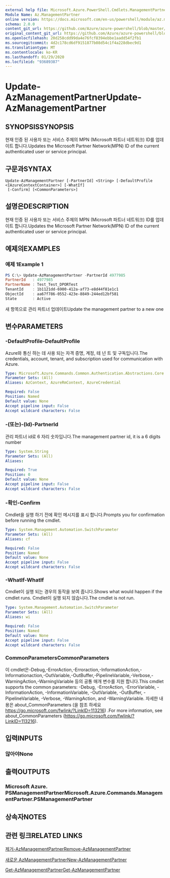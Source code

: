```yaml
---
external help file: Microsoft.Azure.PowerShell.Cmdlets.ManagementPartner.dll-Help.xml
Module Name: Az.ManagementPartner
online version: https://docs.microsoft.com/en-us/powershell/module/az.managementpartner/update-azmanagementpartner
schema: 2.0.0
content_git_url: https://github.com/Azure/azure-powershell/blob/master/src/ManagementPartner/ManagementPartner/help/Update-AzManagementPartner.md
original_content_git_url: https://github.com/Azure/azure-powershell/blob/master/src/ManagementPartner/ManagementPartner/help/Update-AzManagementPartner.md
ms.openlocfilehash: 20d258cdd99da4e76fcf8394ebbe1aadd54f2fb1
ms.sourcegitcommit: 4d2c178cd6df9151877b08d54c1f4a228dbec9d1
ms.translationtype: MT
ms.contentlocale: ko-KR
ms.lasthandoff: 01/29/2020
ms.locfileid: "93689387"
---
```

# <span data-ttu-id="a2fcb-101">Update-AzManagementPartner</span><span class="sxs-lookup"><span data-stu-id="a2fcb-101">Update-AzManagementPartner</span></span>

## <span data-ttu-id="a2fcb-102">SYNOPSIS</span><span class="sxs-lookup"><span data-stu-id="a2fcb-102">SYNOPSIS</span></span>
<span data-ttu-id="a2fcb-103">현재 인증 된 사용자 또는 서비스 주체의 MPN (Microsoft 파트너 네트워크) ID를 업데이트 합니다.</span><span class="sxs-lookup"><span data-stu-id="a2fcb-103">Updates the Microsoft Partner Network(MPN) ID of the current authenticated user or service principal.</span></span>

## <span data-ttu-id="a2fcb-104">구문과</span><span class="sxs-lookup"><span data-stu-id="a2fcb-104">SYNTAX</span></span>

```
Update-AzManagementPartner [-PartnerId] <String> [-DefaultProfile <IAzureContextContainer>] [-WhatIf]
 [-Confirm] [<CommonParameters>]
```

## <span data-ttu-id="a2fcb-105">설명은</span><span class="sxs-lookup"><span data-stu-id="a2fcb-105">DESCRIPTION</span></span>
<span data-ttu-id="a2fcb-106">현재 인증 된 사용자 또는 서비스 주체의 MPN (Microsoft 파트너 네트워크) ID를 업데이트 합니다.</span><span class="sxs-lookup"><span data-stu-id="a2fcb-106">Updates the Microsoft Partner Network(MPN) ID of the current authenticated user or service principal.</span></span>

## <span data-ttu-id="a2fcb-107">예제의</span><span class="sxs-lookup"><span data-stu-id="a2fcb-107">EXAMPLES</span></span>

### <span data-ttu-id="a2fcb-108">예제 1</span><span class="sxs-lookup"><span data-stu-id="a2fcb-108">Example 1</span></span>
```powershell
PS C:\> Update-AzManagementPartner -PartnerId 4977985
PartnerId   : 4977985
PartnerName : Test_Test_DPORTest
TenantId    : 1b1121dd-6900-412a-af73-e8d44f81e1c1
ObjectId    : aa67f786-0552-423e-8849-244ed12bf581
State       : Active
```

<span data-ttu-id="a2fcb-109">새 항목으로 관리 파트너 업데이트</span><span class="sxs-lookup"><span data-stu-id="a2fcb-109">Update the management partner to a new one</span></span>

## <span data-ttu-id="a2fcb-110">변수</span><span class="sxs-lookup"><span data-stu-id="a2fcb-110">PARAMETERS</span></span>

### <span data-ttu-id="a2fcb-111">-DefaultProfile</span><span class="sxs-lookup"><span data-stu-id="a2fcb-111">-DefaultProfile</span></span>
<span data-ttu-id="a2fcb-112">Azure와 통신 하는 데 사용 되는 자격 증명, 계정, 테 넌 트 및 구독입니다.</span><span class="sxs-lookup"><span data-stu-id="a2fcb-112">The credentials, account, tenant, and subscription used for communication with Azure.</span></span>

```yaml
Type: Microsoft.Azure.Commands.Common.Authentication.Abstractions.Core.IAzureContextContainer
Parameter Sets: (All)
Aliases: AzContext, AzureRmContext, AzureCredential

Required: False
Position: Named
Default value: None
Accept pipeline input: False
Accept wildcard characters: False
```

### <span data-ttu-id="a2fcb-113">-(또는)-(Id)</span><span class="sxs-lookup"><span data-stu-id="a2fcb-113">-PartnerId</span></span>
<span data-ttu-id="a2fcb-114">관리 파트너 id로 6 자리 숫자입니다.</span><span class="sxs-lookup"><span data-stu-id="a2fcb-114">The management partner id, it is a 6 digits number</span></span>

```yaml
Type: System.String
Parameter Sets: (All)
Aliases:

Required: True
Position: 0
Default value: None
Accept pipeline input: False
Accept wildcard characters: False
```

### <span data-ttu-id="a2fcb-115">-확인</span><span class="sxs-lookup"><span data-stu-id="a2fcb-115">-Confirm</span></span>
<span data-ttu-id="a2fcb-116">Cmdlet을 실행 하기 전에 확인 메시지를 표시 합니다.</span><span class="sxs-lookup"><span data-stu-id="a2fcb-116">Prompts you for confirmation before running the cmdlet.</span></span>

```yaml
Type: System.Management.Automation.SwitchParameter
Parameter Sets: (All)
Aliases: cf

Required: False
Position: Named
Default value: None
Accept pipeline input: False
Accept wildcard characters: False
```

### <span data-ttu-id="a2fcb-117">-WhatIf</span><span class="sxs-lookup"><span data-stu-id="a2fcb-117">-WhatIf</span></span>
<span data-ttu-id="a2fcb-118">Cmdlet이 실행 되는 경우의 동작을 보여 줍니다.</span><span class="sxs-lookup"><span data-stu-id="a2fcb-118">Shows what would happen if the cmdlet runs.</span></span>
<span data-ttu-id="a2fcb-119">Cmdlet이 실행 되지 않습니다.</span><span class="sxs-lookup"><span data-stu-id="a2fcb-119">The cmdlet is not run.</span></span>

```yaml
Type: System.Management.Automation.SwitchParameter
Parameter Sets: (All)
Aliases: wi

Required: False
Position: Named
Default value: None
Accept pipeline input: False
Accept wildcard characters: False
```

### <span data-ttu-id="a2fcb-120">CommonParameters</span><span class="sxs-lookup"><span data-stu-id="a2fcb-120">CommonParameters</span></span>
<span data-ttu-id="a2fcb-121">이 cmdlet은-Debug,-ErrorAction,-Erroraction,-InformationAction,-Informationaction,-OutVariable,-OutBuffer,-PipelineVariable,-Verbose,-WarningAction,-WarningVariable 등의 공통 매개 변수를 지원 합니다.</span><span class="sxs-lookup"><span data-stu-id="a2fcb-121">This cmdlet supports the common parameters: -Debug, -ErrorAction, -ErrorVariable, -InformationAction, -InformationVariable, -OutVariable, -OutBuffer, -PipelineVariable, -Verbose, -WarningAction, and -WarningVariable.</span></span> <span data-ttu-id="a2fcb-122">자세한 내용은 about_CommonParameters (을 참조 하세요 https://go.microsoft.com/fwlink/?LinkID=113216) .</span><span class="sxs-lookup"><span data-stu-id="a2fcb-122">For more information, see about_CommonParameters (https://go.microsoft.com/fwlink/?LinkID=113216).</span></span>

## <span data-ttu-id="a2fcb-123">입력</span><span class="sxs-lookup"><span data-stu-id="a2fcb-123">INPUTS</span></span>

### <span data-ttu-id="a2fcb-124">않아야</span><span class="sxs-lookup"><span data-stu-id="a2fcb-124">None</span></span>

## <span data-ttu-id="a2fcb-125">출력</span><span class="sxs-lookup"><span data-stu-id="a2fcb-125">OUTPUTS</span></span>

### <span data-ttu-id="a2fcb-126">Microsoft Azure. PSManagementPartner</span><span class="sxs-lookup"><span data-stu-id="a2fcb-126">Microsoft.Azure.Commands.ManagementPartner.PSManagementPartner</span></span>

## <span data-ttu-id="a2fcb-127">상속자</span><span class="sxs-lookup"><span data-stu-id="a2fcb-127">NOTES</span></span>

## <span data-ttu-id="a2fcb-128">관련 링크</span><span class="sxs-lookup"><span data-stu-id="a2fcb-128">RELATED LINKS</span></span>

[<span data-ttu-id="a2fcb-129">제거-AzManagementPartner</span><span class="sxs-lookup"><span data-stu-id="a2fcb-129">Remove-AzManagementPartner</span></span>](./Remove-AzManagementPartner.md)

[<span data-ttu-id="a2fcb-130">새로운 AzManagementPartner</span><span class="sxs-lookup"><span data-stu-id="a2fcb-130">New-AzManagementPartner</span></span>](./New-AzManagementPartner.md)

[<span data-ttu-id="a2fcb-131">Get-AzManagementPartner</span><span class="sxs-lookup"><span data-stu-id="a2fcb-131">Get-AzManagementPartner</span></span>](./Get-AzManagementPartner.md)